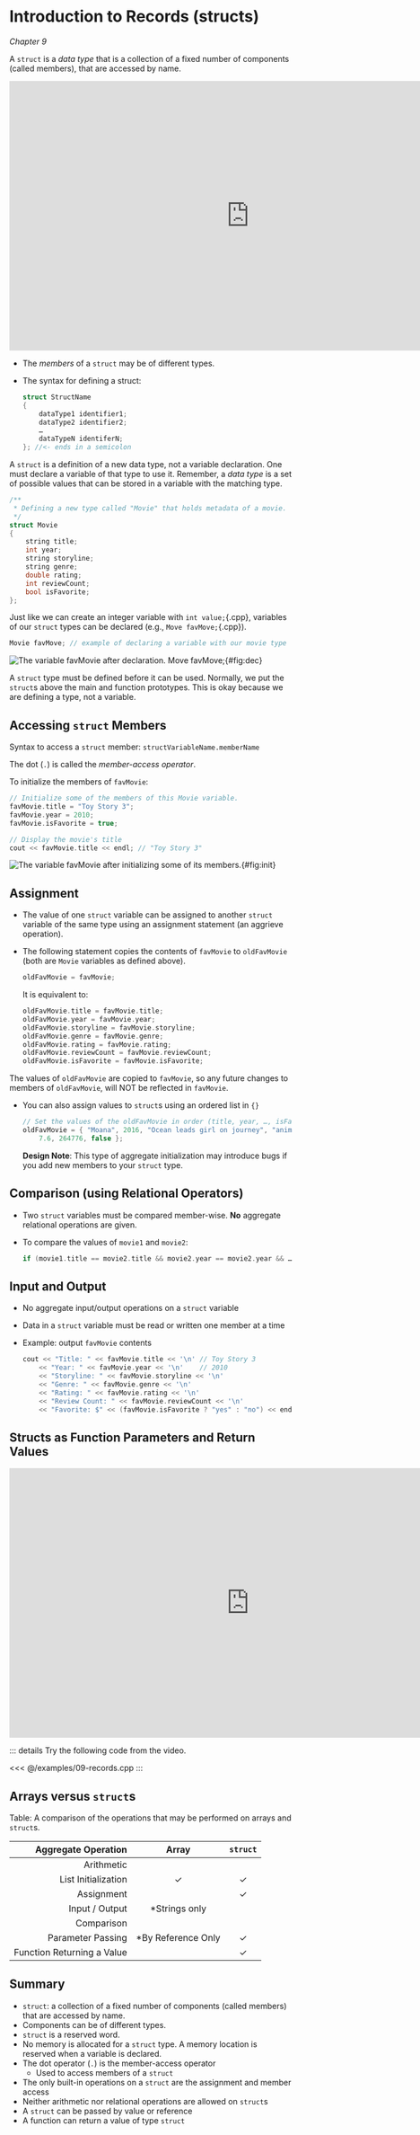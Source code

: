 Introduction to Records (structs)
=================================

*Chapter 9*

A `struct` is a *data type* that is a collection of a fixed number of components (called members), that are accessed by name.

<div class="youtube">
<div><iframe width="853" height="480" src="https://www.youtube-nocookie.com/embed/7kzQwPa5s2k?rel=0&amp;showinfo=0" frameborder="0" allow="autoplay; encrypted-media" allowfullscreen="allowfullscreen"></iframe></div>
</div>

-   The *members* of a `struct` may be of different types.
-   The syntax for defining a struct:

    ```cpp
    struct StructName
    {
        dataType1 identifier1;
        dataType2 identifier2;
        …
        dataTypeN identiferN;
    }; //<- ends in a semicolon
    ```


A `struct` is a definition of a new data type, not a variable declaration. One must declare a variable of that type to use it. Remember, a *data type* is a set of possible values that can be stored in a variable with the matching type.

```cpp
/**
 * Defining a new type called "Movie" that holds metadata of a movie.
 */
struct Movie
{
    string title;
    int year;
    string storyline;
    string genre;
    double rating;
    int reviewCount;
    bool isFavorite;
};
```

Just like we can create an integer variable with  `int value;`{.cpp}, variables of our `struct` types can be declared (e.g., `Move favMove;`{.cpp}).

```cpp
Movie favMove; // example of declaring a variable with our movie type
```

![The variable favMovie after declaration. Move favMove;](/images/structs/struct-declaration.svg 'The variable `favMovie` after declaration. `Move favMove;`'){#fig:dec}

A `struct` type must be defined before it can be used. Normally, we put the `struct`s above the main and function prototypes. This is okay because we are defining a type, not a variable.

Accessing `struct` Members
--------------------------

Syntax to access a `struct` member:  `structVariableName.memberName`

The dot (`.`) is called the *member-access operator*.

To initialize the members of `favMovie`:

```cpp
// Initialize some of the members of this Movie variable.
favMovie.title = "Toy Story 3";
favMovie.year = 2010;
favMovie.isFavorite = true;

// Display the movie's title
cout << favMovie.title << endl; // "Toy Story 3"
```

![The variable favMovie after initializing some of its members.](/images/structs/struct-init.svg 'The variable `favMovie` after initializing some of its members.'){#fig:init}

Assignment
----------

-   The value of one `struct` variable can be assigned to another `struct` variable of the same type using an assignment statement (an aggrieve operation).

-   The following statement copies the contents of `favMovie` to `oldFavMovie` (both are `Movie` variables as defined above).

    ```cpp
    oldFavMovie = favMovie;
    ```

    It is equivalent to:

    ```cpp
    oldFavMovie.title = favMovie.title;
    oldFavMovie.year = favMovie.year;
    oldFavMovie.storyline = favMovie.storyline;
    oldFavMovie.genre = favMovie.genre;
    oldFavMovie.rating = favMovie.rating;
    oldFavMovie.reviewCount = favMovie.reviewCount;
    oldFavMovie.isFavorite = favMovie.isFavorite;
    ```

The values of `oldFavMovie` are copied to `favMovie`, so any future changes to members of `oldFavMovie`, will NOT be reflected in `favMovie`.

-   You can also assign values to `struct`s using an ordered list in `{}`

    ```cpp
    // Set the values of the oldFavMovie in order (title, year, …, isFavorite).
    oldFavMovie = { "Moana", 2016, "Ocean leads girl on journey", "animation",
        7.6, 264776, false };
    ```
    **Design Note**: This type of aggregate initialization may introduce bugs if you add new members to your `struct` type.

Comparison (using Relational Operators)
---------------------------------------

-   Two `struct` variables must be compared member-wise. **No** aggregate relational operations are given.

-   To compare the values of `movie1` and `movie2`:

    ```cpp
    if (movie1.title == movie2.title && movie2.year == movie2.year && …)
    ```

Input and Output
----------------

-   No aggregate input/output operations on a `struct` variable

-   Data in a `struct` variable must be read or written one member at a time

-   Example: output `favMovie` contents

    ```cpp
    cout << "Title: " << favMovie.title << '\n' // Toy Story 3
        << "Year: " << favMovie.year << '\n'    // 2010
        << "Storyline: " << favMovie.storyline << '\n'
        << "Genre: " << favMovie.genre << '\n'
        << "Rating: " << favMovie.rating << '\n'
        << "Review Count: " << favMovie.reviewCount << '\n'
        << "Favorite: $" << (favMovie.isFavorite ? "yes" : "no") << endl; // yes
    ```

Structs as Function Parameters and Return Values
------------------------------------------------

<div class="youtube">
<div><iframe width="853" height="480" src="https://www.youtube-nocookie.com/embed/4XDMmwvOWxM?rel=0&amp;showinfo=0" frameborder="0" allow="autoplay; encrypted-media" allowfullscreen="allowfullscreen"></iframe></div>
</div>

::: details Try the following code from the video.

<<< @/examples/09-records.cpp
:::

Arrays versus `struct`s
-----------------------

Table: A comparison of the operations that may be performed on arrays and `struct`s.

| **Aggregate Operation**    | **Array**           | `struct`   |
|---------------------------:|:-------------------:|:----------:|
| Arithmetic                 |                     |            |
| List Initialization        | ✓                   | ✓          |
| Assignment                 |                     | ✓          |
| Input / Output             | \*Strings only      |            |
| Comparison                 |                     |            |
| Parameter Passing          | \*By Reference Only | ✓          |
| Function Returning a Value |                     | ✓          |

Summary
-------

-   `struct`: a collection of a fixed number of components (called members) that are accessed by name.
-   Components can be of different types.
-   `struct` is a reserved word.
-   No memory is allocated for a `struct` type. A memory location is reserved when a variable is declared.
-   The dot operator (`.`) is the member-access operator
    +   Used to access members of a `struct`
-   The only built-in operations on a `struct` are the assignment and member access
-   Neither arithmetic nor relational operations are allowed on `struct`s
-   A `struct` can be passed by value or reference
-   A function can return a value of type `struct`
